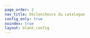 ```yaml
---
page_order: 2
nav_title: Déclencheurs du catalogue
config_only: true
noindex: true
layout: blank_config
---
```

